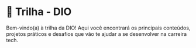 # 🚀 Trilha - DIO

Bem-vindo(a) à trilha da DIO! Aqui você encontrará os principais conteúdos, projetos práticos e desafios que vão te ajudar a se desenvolver na carreira tech. 

